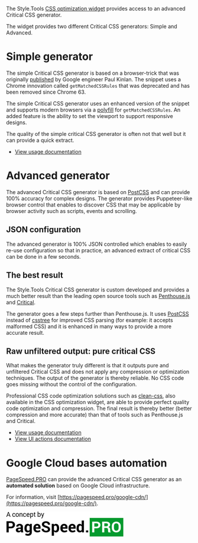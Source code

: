 The Style.Tools [CSS optimization widget](./README.md) provides access to an advanced Critical CSS generator.

The widget provides two different Critical CSS generators: Simple and Advanced.

# Simple generator

The simple Critical CSS generator is based on a browser-trick that was originally [published](https://gist.github.com/PaulKinlan/6284142) by Google engineer Paul Kinlan. The snippet uses a Chrome innovation called `getMatchedCSSRules` that was deprecated and has been removed since Chrome 63.

The simple Critical CSS generator uses an enhanced version of the snippet and supports modern browsers via a [polyfill](https://github.com/ovaldi/getMatchedCSSRules) for `getMatchedCSSRules`. An added feature is the ability to set the viewport to support responsive designs.

The quality of the simple critical CSS generator is often not that well but it can provide a quick extract.

- [View usage documentation](./simple-usage.md)

# Advanced generator

The advanced Critical CSS generator is based on [PostCSS](https://github.com/postcss/postcss) and can provide 100% accuracy for complex designs. The generator provides Puppeteer-like browser control that enables to discover CSS that may be applicable by browser activity such as scripts, events and scrolling.

## JSON configuration

The advanced generator is 100% JSON controlled which enables to easily re-use configuration so that in practice, an advanced extract of critical CSS can be done in a few seconds.

## The best result

The Style.Tools Critical CSS generator is custom developed and provides a much better result than the leading open source tools such as [Penthouse.js](https://github.com/pocketjoso/penthouse/) and [Critical](https://github.com/addyosmani/critical). 

The generator goes a few steps further than Penthouse.js. It uses [PostCSS](https://github.com/postcss/postcss) instead of [csstree](https://github.com/csstree/csstree) for improved CSS parsing (for example: it accepts malformed CSS) and it is enhanced in many ways to provide a more accurate result.

## Raw unfiltered output: pure critical CSS

What makes the generator truly different is that it outputs pure and unfiltered Critical CSS and does not apply any compression or optimization techniques. The output of the generator is thereby reliable. No CSS code goes missing without the control of the configuration.

Professional CSS code optimization solutions such as [clean-css](https://github.com/jakubpawlowicz/clean-css), also available in the CSS optimization widget, are able to provide perfect quality code optimization and compression. The final result is thereby better (better compression and more accurate) than that of tools such as Penthouse.js and Critical.

- [View usage documentation](./advanced-usage.md)
- [View UI actions documentation](./advanced-usage.md)

# Google Cloud bases automation

[PageSpeed.PRO](https://pagespeed.pro) can provide the advanced Critical CSS generator as an **automated solution** based on Google Cloud infrastructure. 

For information, visit [https://pagespeed.pro/google-cdn/](https://pagespeed.pro/google-cdn/).

[![](../gitbook/images/psp-concept.jpg)](https://pagespeed.pro/)